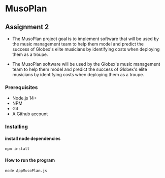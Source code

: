 # MusoPlan

## Assignment 2 


- The MusoPlan project goal is to implement software that will be used by the music management team to help them model and predict the success of Globex's elite musicians by identifying costs when deploying them as a troupe. 

- The  MusoPlan software will be used by the Globex's  music management team to help them model and predict the success of Globex's elite musicians by identifying costs when deploying them as a troupe. 

### Prerequisites
- Node.js 14+
- NPM 
- Git 
- A Github account

### Installing
#### install node dependencies
``` sh
npm install
```
#### How to run the program
``` sh
node AppMusoPlan.js 
```
